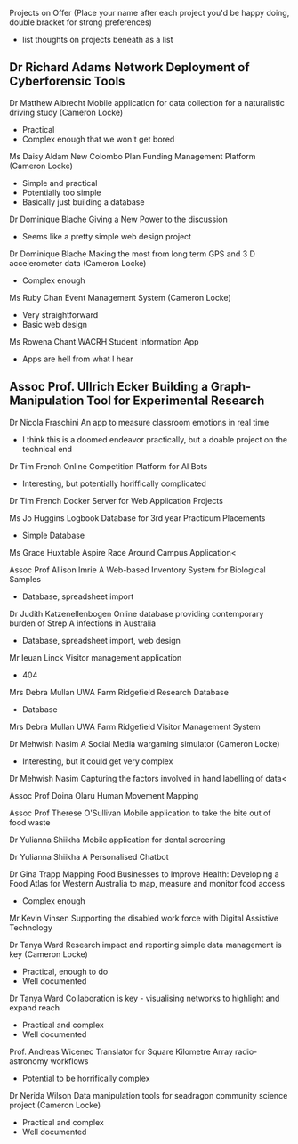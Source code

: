 Projects on Offer (Place your name after each project you'd be happy doing, double bracket for strong preferences)
- list thoughts on projects beneath as a list

Dr Richard Adams 	Network Deployment of Cyberforensic Tools
  -
  
Dr Matthew Albrecht 	Mobile application for data collection for a naturalistic driving study (Cameron Locke)
  - Practical
  - Complex enough that we won't get bored
  
Ms Daisy Aldam 	New Colombo Plan Funding Management Platform (Cameron Locke)
  - Simple and practical
  - Potentially too simple
  - Basically just building a database

Dr Dominique Blache 	Giving a New Power to the discussion
  - Seems like a pretty simple web design project

Dr Dominique Blache 	Making the most from long term GPS and 3 D accelerometer data (Cameron Locke)
  - Complex enough

Ms Ruby Chan 	Event Management System (Cameron Locke)
  - Very straightforward
  - Basic web design

Ms Rowena Chant 	WACRH Student Information App
  - Apps are hell from what I hear

Assoc Prof. Ullrich Ecker 	Building a Graph-Manipulation Tool for Experimental Research
  - 
  
Dr Nicola Fraschini 	An app to measure classroom emotions in real time
  - I think this is a doomed endeavor practically, but a doable project on the technical end

Dr Tim French 	Online Competition Platform for AI Bots
  - Interesting, but potentially horiffically complicated

Dr Tim French 	Docker Server for Web Application Projects


Ms Jo Huggins 	Logbook Database for 3rd year Practicum Placements
  - Simple Database

Ms Grace Huxtable 	Aspire Race Around Campus Application<

Assoc Prof Allison Imrie 	A Web-based Inventory System for Biological Samples
  - Database, spreadsheet import

Dr Judith Katzenellenbogen 	Online database providing contemporary burden of Strep A infections in Australia
  - Database, spreadsheet import, web design

Mr Ieuan Linck 	Visitor management application
  - 404

Mrs Debra Mullan 	UWA Farm Ridgefield Research Database
  - Database

Mrs Debra Mullan 	UWA Farm Ridgefield Visitor Management System

Dr Mehwish Nasim 	A Social Media wargaming simulator (Cameron Locke)
  - Interesting, but it could get very complex

Dr Mehwish Nasim 	Capturing the factors involved in hand labelling of data<

Assoc Prof Doina Olaru 	Human Movement Mapping

Assoc Prof Therese O'Sullivan 	Mobile application to take the bite out of food waste

Dr Yulianna Shiikha 	Mobile application for dental screening

Dr Yulianna Shiikha 	A Personalised Chatbot

Dr Gina Trapp 	Mapping Food Businesses to Improve Health: Developing a Food Atlas for Western Australia to map, measure and monitor food access
  - Complex enough
  
Mr Kevin Vinsen 	Supporting the disabled work force with Digital Assistive Technology

Dr Tanya Ward 	Research impact and reporting simple data management is key (Cameron Locke)
  - Practical, enough to do
  - Well documented

Dr Tanya Ward 	Collaboration is key - visualising networks to highlight and expand reach
  - Practical and complex
  - Well documented

Prof. Andreas Wicenec 	Translator for Square Kilometre Array radio-astronomy workflows
  - Potential to be horrifically complex

Dr Nerida Wilson 	Data manipulation tools for seadragon community science project (Cameron Locke)
  - Practical and complex
  - Well documented
